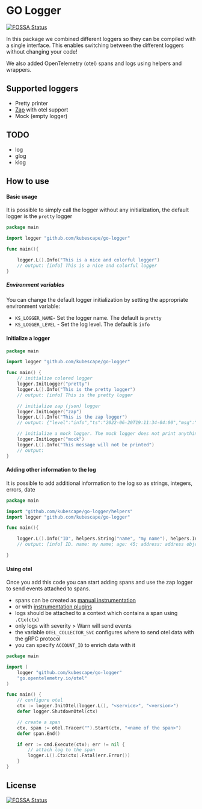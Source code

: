 # GO Logger
[![FOSSA Status](https://app.fossa.com/api/projects/git%2Bgithub.com%2Fkubescape%2Fgo-logger.svg?type=shield)](https://app.fossa.com/projects/git%2Bgithub.com%2Fkubescape%2Fgo-logger?ref=badge_shield)


In this package we combined different loggers so they can be compiled with a single interface.
This enables switching between the different loggers without changing your code!

We also added OpenTelemetry (otel) spans and logs using helpers and wrappers.

## Supported loggers
* Pretty printer
* [Zap](go.uber.org/zap) with otel support
* Mock (empty logger)

## TODO
* log
* glog
* klog

## How to use


#### Basic usage

It is possible to simply call the logger without any initialization, the default logger is the `pretty` logger

```go
package main

import logger "github.com/kubescape/go-logger"

func main(){

    logger.L().Info("This is a nice and colorful logger")
    // output: [info] This is a nice and colorful logger
}
```

##### Environment variables

You can change the default logger initialization by setting the appropriate environment variable:
* `KS_LOGGER_NAME`- Set the logger name. The default is `pretty`
* `KS_LOGGER_LEVEL` - Set the log level. The default is `info`


#### Initialize a logger
```go
package main

import logger "github.com/kubescape/go-logger"

func main() {
    // initialize colored logger
    logger.InitLogger("pretty")
    logger.L().Info("This is the pretty logger")
    // output: [info] This is the pretty logger

    // initialize zap (json) logger
    logger.InitLogger("zap")
    logger.L().Info("This is the zap logger")
    // output: {"level":"info","ts":"2022-06-20T19:11:34-04:00","msg":"This is the zap logger"}

    // initialize a mock logger. The mock logger does not print anything
    logger.InitLogger("mock")
    logger.L().Info("This message will not be printed")
    // output:
}
```


#### Adding other information to the log

It is possible to add additional information to the log so as strings, integers, errors, date

```go
package main

import "github.com/kubescape/go-logger/helpers"
import logger "github.com/kubescape/go-logger"

func main(){

    logger.L().Info("ID", helpers.String("name", "my name"), helpers.Int("age", 45), helpers.Interface("address", "address object"))
    // output: [info] ID. name: my name; age: 45; address: address object

}
```


#### Using otel

Once you add this code you can start adding spans and use the zap logger to send events attached to spans.
* spans can be created as [manual instrumentation](https://opentelemetry.io/docs/instrumentation/go/manual/)
* or with [instrumentation plugins](https://uptrace.dev/opentelemetry/instrumentations/?lang=go)
* logs should be attached to a context which contains a span using `.Ctx(ctx)`
* only logs with severity > Warn will send events
* the variable `OTEL_COLLECTOR_SVC` configures where to send otel data with the gRPC protocol
* you can specify `ACCOUNT_ID` to enrich data with it

```go
package main

import (
    logger "github.com/kubescape/go-logger"
    "go.opentelemetry.io/otel"
)

func main() {
    // configure otel
    ctx := logger.InitOtel(logger.L(), "<service>", "<version>")
    defer logger.ShutdownOtel(ctx)

    // create a span
    ctx, span := otel.Tracer("").Start(ctx, "<name of the span>")
    defer span.End()

    if err := cmd.Execute(ctx); err != nil {
        // attach log to the span
        logger.L().Ctx(ctx).Fatal(err.Error())
    }
}
```

## License
[![FOSSA Status](https://app.fossa.com/api/projects/git%2Bgithub.com%2Fkubescape%2Fgo-logger.svg?type=large)](https://app.fossa.com/projects/git%2Bgithub.com%2Fkubescape%2Fgo-logger?ref=badge_large)